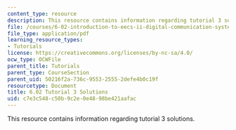 ```yaml
---
content_type: resource
description: This resource contains information regarding tutorial 3 solutions.
file: /courses/6-02-introduction-to-eecs-ii-digital-communication-systems-fall-2012/c7e3c548c50b9c2e0e4898be421aafac_MIT6_02F12_tutor03_sol.pdf
file_type: application/pdf
learning_resource_types:
- Tutorials
license: https://creativecommons.org/licenses/by-nc-sa/4.0/
ocw_type: OCWFile
parent_title: Tutorials
parent_type: CourseSection
parent_uid: 50216f2a-736c-9553-2555-2defe4b0c19f
resourcetype: Document
title: 6.02 Tutorial 3 Solutions
uid: c7e3c548-c50b-9c2e-0e48-98be421aafac
---
```

This resource contains information regarding tutorial 3 solutions.